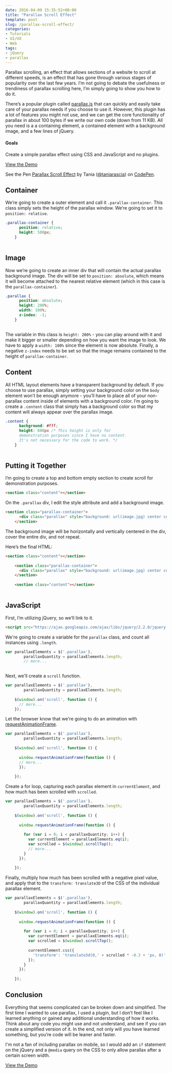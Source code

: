 ```yaml
---
date: 2016-04-09 15:35:52+00:00
title: "Parallax Scroll Effect"
template: post
slug: /parallax-scroll-effect/
categories:
- Tutorials
- UI/UX
- Web
tags:
- jQuery
- parallax
---
```



Parallax scrolling, an effect that allows sections of a website to scroll at different speeds, is an effect that has gone through various stages of popularity over the last few years. I’m not going to debate the usefulness or trendiness of parallax scrolling here, I’m simply going to show you how to do it.

There’s a popular plugin called [parallax.js](http://pixelcog.github.io/parallax.js/) that can quickly and easily take care of your parallax needs if you choose to use it. However, this plugin has a lot of features you might not use, and we can get the core functionality of parallax in about 100 bytes if we write our own code (down from 11 KB). All you need is a a containing element, a contained element with a background image, and a few lines of jQuery.



#### Goals



Create a simple parallax effect using CSS and JavaScript and no plugins.

[View the Demo](http://codepen.io/taniarascia/full/mPpZZM/)



See the Pen [Parallax Scroll Effect](http://codepen.io/taniarascia/pen/mPpZZM/) by Tania ([@taniarascia](http://codepen.io/taniarascia)) on [CodePen](http://codepen.io).






## Container



We’re going to create a outer element and call it `.parallax-container`. This class simply sets the height of the parallax window. We’re going to set it to `position: relative`.

 
    
```css
.parallax-container {
      position: relative;
      height: 500px;
    }
    
```






## Image



Now we’re going to create an inner div that will contain the actual parallax background image. The div will be set to `position: absolute`, which means it will become attached to the nearest relative element (which in this case is the `parallax-container`).

 
    
```css
.parallax {
      position: absolute;
      height: 200%;
      width: 100%;
      z-index: -1;
    }
    
```




The variable in this class is `height: 200%` - you can play around with it and make it bigger or smaller depending on how you want the image to look. We have to apply a `width: 100%` since the element is now absolute. Finally, a negative `z-index` needs to be set so that the image remains contained to the height of `parallax-container`. 



## Content



All HTML layout elements have a transparent background by default. If you choose to use parallax, simply setting your background color on the `body` element won’t be enough anymore - you’ll have to place all of your non-parallax content inside of elements with a background color. I’m going to create a `.content` class that simply has a background color so that my content will always appear over the parallax image.


    
```css
.content {
      background: #fff;
      height: 600px /* This height is only for 
      demonstration purposes since I have no content. 
      It's not necessary for the code to work. */
    }
    
```






## Putting it Together



I’m going to create a top and bottom empty section to create scroll for demonstration purposes.


    
```html
<section class="content"></section>
```




On the `.parallax` div, I edit the style attribute and add a background image.


    
```html
<section class="parallax-container"> 
      <div class="parallax" style="background: url(image.jpg) center center / cover no-repeat;"></div> 
    </section>
```




The background image will be horizontally and vertically centered in the div, cover the entire div, and not repeat.

Here’s the final HTML:


    
```html
<section class="content"></section>
    
    <section class="parallax-container">
      <div class="parallax" style="background: url(image.jpg) center center / cover no-repeat;"></div>
    </section>
    
    <section class="content"></section>
    
```






## JavaScript



First, I’m utilizing jQuery, so we’ll link to it.


    
```html
<script src="https://ajax.googleapis.com/ajax/libs/jquery/2.2.0/jquery.min.js"></script>
```




We're going to create a variable for the `parallax` class, and count all instances using `.length`.

 
    
```js
var parallaxElements = $('.parallax'),
        parallaxQuantity = parallaxElements.length;
        // more...  
    
```




Next, we'll create a `scroll` function.

  
    
```js
var parallaxElements = $('.parallax'),
        parallaxQuantity = parallaxElements.length;
    
    $(window).on('scroll', function () {
      // more...
    });
```




Let the browser know that we're going to do an animation with [requestAnimationFrame](https://developer.mozilla.org/en-US/docs/Web/API/window/requestAnimationFrame).

 
    
```js
var parallaxElements = $('.parallax'),
        parallaxQuantity = parallaxElements.length;
    
    $(window).on('scroll', function () {
    
      window.requestAnimationFrame(function () {
      // more...
      });
    
    });
```




Create a for loop, capturing each parallax element in `currentElement`, and how much has been scrolled with `scrolled`.


    
```js
var parallaxElements = $('.parallax'),
        parallaxQuantity = parallaxElements.length;
    
    $(window).on('scroll', function () {
    
      window.requestAnimationFrame(function () {
    
        for (var i = 0; i < parallaxQuantity; i++) {
          var currentElement = parallaxElements.eq(i);
          var scrolled = $(window).scrollTop();
          // more...
        }
      });
    
    });
```




Finally, multiply how much has been scrolled with a negative pixel value, and apply that to the `transform: translate3D` of the CSS of the individual parallax element.


    
```js
var parallaxElements = $('.parallax'),
        parallaxQuantity = parallaxElements.length;
    
    $(window).on('scroll', function () {
    
      window.requestAnimationFrame(function () {
    
        for (var i = 0; i < parallaxQuantity; i++) {
          var currentElement = parallaxElements.eq(i);
          var scrolled = $(window).scrollTop();
    
          currentElement.css({
            'transform': 'translate3d(0,' + scrolled * -0.3 + 'px, 0)'
          });
        }
      });
    
    });
```






## Conclusion



Everything that seems complicated can be broken down and simplified. The first time I wanted to use parallax, I used a plugin, but I don’t feel like I learned anything or gained any additional understanding of how it works. Think about any code you might use and not understand, and see if you can create a simplified version of it. In the end, not only will you have learned something, but you’re code will be leaner and faster.

I'm not a fan of including parallax on mobile, so I would add an `if` statement on the jQuery and a `@media` query on the CSS to only allow parallax after a certain screen width.

[View the Demo](http://codepen.io/taniarascia/full/mPpZZM/)		

